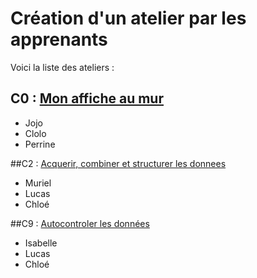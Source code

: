 # Création d'un atelier par les apprenants

Voici la liste des ateliers :

## C0 : <a href="https://github.com/Joz84/auto-ateliers-simplon/blob/master/exemple_de_projet/c0.md">Mon affiche au mur</a>
- Jojo
- Clolo
- Perrine

##C2 : <a href="https://www.notion.so/C2-Acqu-rir_Nettoyer_Structurer-Les-donn-es-d1c0a8dee97e41918fdbbf9e5459daed"> Acquerir, combiner et structurer les donnees</a>
- Muriel
- Lucas
- Chloé

##C9 : <a href="https://www.notion.so/C9-Autocontr-ler-tout-au-long-du-processus-de-d-veloppement-la-coh-rence-des-donn-es-et-la-confo-70dafbe9cfe44d88ae195ba14aadc89c">Autocontroler les données</a>
- Isabelle
- Lucas
- Chloé
